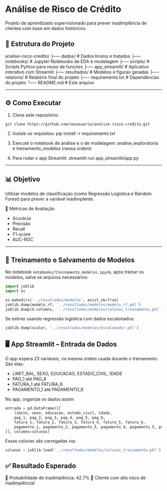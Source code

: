 # Análise de Risco de Crédito

Projeto de aprendizado supervisionado para prever inadimplência de clientes com base em dados históricos.

## 📁 Estrutura do Projeto
analise-risco-credito/ 
├── dados/ # Dados brutos e tratados 
├── notebooks/ # Jupyter Notebooks de EDA e modelagem
├── scripts/ # Scripts Python para reuso de funções 
├── app_streamlit/ # Aplicativo interativo com Streamlit 
├── resultados/ # Modelos e figuras geradas 
├── relatorio/ # Relatório final do projeto 
├── requirements.txt # Dependências do projeto 
└── README.md # Este arquivo

---

## ⚙️ Como Executar

1. Clone este repositório:
```bash
git clone https://github.com/seuusuario/analise-risco-credito.git
```

2. Instale os requisitos:
pip install -r requirements.txt

3. Execute o notebook de análise e o de modelagem: analise_exploratoria e treinamento_modelos (nessa ordem)

4. Para rodar o app Streamlit:
streamlit run app_streamlit/app.py


---

## 📊 Objetivo

Utilizar modelos de classificação (como Regressão Logística e Random Forest) para prever a variável inadimplente.

🧪 Métricas de Avaliação
* Acurácia
* Precisão
* Recall
* F1-score
* AUC-ROC

---

## 💾 Treinamento e Salvamento de Modelos

No notebook `notebooks/treinamento_modelos.ipynb`, após treinar os modelos, salve os arquivos necessários:

```python
import joblib
import os

os.makedirs('../resultados/modelos', exist_ok=True)
joblib.dump(modelo_rf, '../resultados/modelos/modelo_rf.pkl')
joblib.dump(X.columns, '../resultados/modelos/colunas_treinamento.pkl')
```

Se estiver usando regressão logística com dados escalonados:

```python
joblib.dump(scaler, '../resultados/modelos/escalonador.pkl')
```


## 🖥️ App Streamlit – Entrada de Dados
O app espera 23 variáveis, na mesma ordem usada durante o treinamento. São elas:

* LIMIT_BAL, SEXO, EDUCACAO, ESTADO_CIVIL, IDADE
* PAG_1 até PAG_6
* FATURA_1 até FATURA_6
* PAGAMENTO_1 até PAGAMENTO_6

No app, organize os dados assim:

```python
entrada = pd.DataFrame([[
    limite, sexo, educacao, estado_civil, idade,
    pag_1, pag_2, pag_3, pag_4, pag_5, pag_6,
    fatura_1, fatura_2, fatura_3, fatura_4, fatura_5, fatura_6,
    pagamento_1, pagamento_2, pagamento_3, pagamento_4, pagamento_5, pagamento_6
]], columns=colunas)
```

Essas colunas são carregadas via:

```python
colunas = joblib.load('../resultados/modelos/colunas_treinamento.pkl')
```

## ✅ Resultado Esperado
🧮 Probabilidade de inadimplência: 42.7%
🚨 Cliente com alto risco de inadimplência!